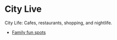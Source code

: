 # City Live

City Life: Cafes, restaurants, shopping, and nightlife.

- [Family fun spots](https://tour-hualien.hl.gov.tw/en/TourList.aspx?n=164&sms=12369)
